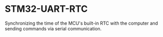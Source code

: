 # STM32-UART-RTC
Synchronizing the time of the MCU's built-in RTC with the computer and sending commands via serial communication.
